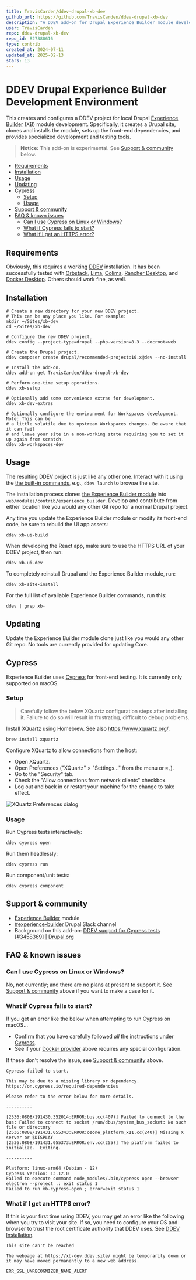 ```yaml
---
title: TravisCarden/ddev-drupal-xb-dev
github_url: https://github.com/TravisCarden/ddev-drupal-xb-dev
description: "A DDEV add-on for Drupal Experience Builder module development and evaluation"
user: TravisCarden
repo: ddev-drupal-xb-dev
repo_id: 827380616
type: contrib
created_at: 2024-07-11
updated_at: 2025-02-13
stars: 13
---
```


# DDEV Drupal Experience Builder Development Environment

This creates and configures a DDEV project for local Drupal [Experience Builder](https://www.drupal.org/project/experience_builder) (XB) module development. Specifically, it creates a Drupal site, clones and installs the module, sets up the front-end dependencies, and provides specialized development and testing tools.

>  **Notice:** This add-on is experimental. See [Support & community](#support--community) below.

- [Requirements](#requirements)
- [Installation](#installation)
- [Usage](#usage)
- [Updating](#updating)
- [Cypress](#cypress)
  - [Setup](#setup)
  - [Usage](#usage-1)
- [Support \& community](#support--community)
- [FAQ \& known issues](#faq--known-issues)
  - [Can I use Cypress on Linux or Windows?](#can-i-use-cypress-on-linux-or-windows)
  - [What if Cypress fails to start?](#what-if-cypress-fails-to-start)
  - [What if I get an HTTPS error?](#what-if-i-get-an-https-error)

## Requirements

Obviously, this requires a working [DDEV](https://ddev.com/) installation. It has been successfully tested with [Orbstack](https://orbstack.dev/), [Lima](https://lima-vm.io/), [Colima](https://github.com/abiosoft/colima), [Rancher Desktop](https://rancherdesktop.io/), and [Docker Desktop](https://www.docker.com/products/docker-desktop/). Others should work fine, as well.

## Installation

```shell
# Create a new directory for your new DDEV project.
# This can be any place you like. For example:
mkdir ~/Sites/xb-dev
cd ~/Sites/xb-dev

# Configure the new DDEV project.
ddev config --project-type=drupal --php-version=8.3 --docroot=web

# Create the Drupal project.
ddev composer create drupal/recommended-project:10.x@dev --no-install

# Install the add-on.
ddev add-on get TravisCarden/ddev-drupal-xb-dev

# Perform one-time setup operations.
ddev xb-setup

# Optionally add some convenience extras for development.
ddev xb-dev-extras

# Optionally configure the environment for Workspaces development. Note: This can be
# a little volatile due to upstream Workspaces changes. Be aware that it can fail
# and leave your site in a non-working state requiring you to set it up again from scratch.
ddev xb-workspaces-dev
```

## Usage

The resulting DDEV project is just like any other one. Interact with it using the [the built-in commands](https://ddev.readthedocs.io/en/stable/users/usage/commands/), e.g., `ddev launch` to browse the site.

The installation process clones [the Experience Builder module](https://www.drupal.org/project/experience_builder) into `web/modules/contrib/experience_builder`. Develop and contribute from either location like you would any other Git repo for a normal Drupal project.

Any time you update the Experience Builder module or modify its front-end code, be sure to rebuild the UI app assets:

```shell
ddev xb-ui-build
```

When developing the React app, make sure to use the HTTPS URL of your DDEV project, then run:

```shell
ddev xb-ui-dev
```

To completely reinstall Drupal and the Experience Builder module, run:

```shell
ddev xb-site-install
```

For the full list of available Experience Builder commands, run this:

```shell
ddev | grep xb-
```

## Updating

Update the Experience Builder module clone just like you would any other Git repo. No tools are currently provided for updating Core.

## Cypress

Experience Builder uses [Cypress](https://www.cypress.io/) for front-end testing. It is currently only supported on macOS.

### Setup

> Carefully follow the below XQuartz configuration steps after installing it. Failure to do so will result in frustrating, difficult to debug problems.

Install XQuartz using Homebrew. See also https://www.xquartz.org/.

```shell
brew install xquartz
```

Configure XQuartz to allow connections from the host:

- Open XQuartz.
- Open Preferences ("XQuartz" > "Settings..." from the menu or `⌘,`).
- Go to the "Security" tab.
- Check the "Allow connections from network clients" checkbox.
- Log out and back in or restart your machine for the change to take effect.

![XQuartz Preferences dialog](https://raw.githubusercontent.com/TravisCarden/ddev-drupal-xb-dev/main/resources/xquartz-settings.png)

### Usage

Run Cypress tests interactively:

```shell
ddev cypress open
```

Run them headlessly:

```shell
ddev cypress run
```

Run component/unit tests:

```shell
ddev cypress component
```

## Support & community

- [Experience Builder](https://www.drupal.org/project/experience_builder) module
- [#experience-builder](https://drupal.slack.com/archives/C072JMEPUS1) Drupal Slack channel
- Background on this add-on: [DDEV support for Cypress tests [#3458369] | Drupal.org](https://www.drupal.org/project/experience_builder/issues/3458369)

## FAQ & known issues

### Can I use Cypress on Linux or Windows?

No, not currently; and there are no plans at present to support it. See [Support & community](#support--community) above if you want to make a case for it.

### What if Cypress fails to start?

If you get an error like the below when attempting to run Cypress on macOS...

- Confirm that you have carefully followed _all_ the instructions under [Cypress](#cypress).
- See if your [Docker provider](#docker-provider) above requires any special configuration.

If these don't resolve the issue, see [Support & community](#support--community) above.

```
Cypress failed to start.

This may be due to a missing library or dependency. https://on.cypress.io/required-dependencies

Please refer to the error below for more details.

----------

[2536:0808/191430.352014:ERROR:bus.cc(407)] Failed to connect to the bus: Failed to connect to socket /run/dbus/system_bus_socket: No such file or directory
[2536:0808/191431.055343:ERROR:ozone_platform_x11.cc(240)] Missing X server or $DISPLAY
[2536:0808/191431.055373:ERROR:env.cc(255)] The platform failed to initialize.  Exiting.

----------

Platform: linux-arm64 (Debian - 12)
Cypress Version: 13.12.0
Failed to execute command node_modules/.bin/cypress open --browser electron --project .: exit status 1
Failed to run xb-cypress-open ; error=exit status 1
```

### What if I get an HTTPS error?

If this is your first time using DDEV, you may get an error like the following when you try to visit your site. If so, you need to configure your OS and browser to trust the root certificate authority that DDEV uses. See [DDEV Installation](https://ddev.readthedocs.io/en/stable/users/install/ddev-installation/).

```
This site can't be reached

The webpage at https://xb-dev.ddev.site/ might be temporarily down or it may have moved permanently to a new web address.

ERR_SSL_UNRECOGNIZED_NAME_ALERT
```
